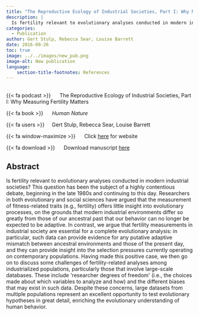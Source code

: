 ```yaml
---
title: "The Reproductive Ecology of Industrial Societies, Part I: Why Measuring Fertility Matters"
description: |
  Is fertility relevant to evolutionary analyses conducted in modern industrial societies? This question has been the subject of a highly contentious debate, beginning in the late 1980s and continuing to this day. Researchers in both evolutionary and social sciences have argued that the measurement of fitness-related traits (e.g., fertility) offers little insight into evolutionary processes, on the grounds that modern industrial environments differ so greatly from those of our ancestral past that our behavior can no longer be expected to be adaptive. In contrast, we argue that fertility measurements in industrial society are essential for a complete evolutionary analysis: in particular, such data can provide evidence for any putative adaptive mismatch between ancestral environments and those of the present day, and they can provide insight into the selection pressures currently operating on contemporary populations. Having made this positive case, we then go on to discuss some challenges of fertility-related analyses among industrialized populations, particularly those that involve large-scale databases. These include 'researcher degrees of freedom' (i.e., the choices made about which variables to analyze and how) and the different biases that may exist in such data. Despite these concerns, large datasets from multiple populations represent an excellent opportunity to test evolutionary hypotheses in great detail, enriching the evolutionary understanding of human behavior. 
categories:
  - Publication
author: Gert Stulp, Rebecca Sear, Louise Barrett
date: 2016-09-26
toc: true
image: ../../images/new_pub.png
image-alt: New publication
language: 
    section-title-footnotes: References
---
```



<br>
{{< fa podcast >}} &nbsp;&nbsp;&nbsp;&nbsp; The Reproductive Ecology of Industrial Societies, Part I: Why Measuring Fertility Matters

{{< fa book >}} &nbsp;&nbsp;&nbsp;&nbsp; *Human Nature*

{{< fa users >}} &nbsp;&nbsp;&nbsp; Gert Stulp, Rebecca Sear, Louise Barrett

{{< fa window-maximize >}} &nbsp;&nbsp;&nbsp;&nbsp; Click [here](https://link.springer.com/article/10.1007%2Fs12110-016-9269-4) for website

{{< fa download >}} &nbsp;&nbsp;&nbsp;&nbsp; Download manuscript [here](https://link.springer.com/article/10.1007%2Fs12110-016-9269-4)

## Abstract

Is fertility relevant to evolutionary analyses conducted in modern industrial societies? This question has been the subject of a highly contentious debate, beginning in the late 1980s and continuing to this day. Researchers in both evolutionary and social sciences have argued that the measurement of fitness-related traits (e.g., fertility) offers little insight into evolutionary processes, on the grounds that modern industrial environments differ so greatly from those of our ancestral past that our behavior can no longer be expected to be adaptive. In contrast, we argue that fertility measurements in industrial society are essential for a complete evolutionary analysis: in particular, such data can provide evidence for any putative adaptive mismatch between ancestral environments and those of the present day, and they can provide insight into the selection pressures currently operating on contemporary populations. Having made this positive case, we then go on to discuss some challenges of fertility-related analyses among industrialized populations, particularly those that involve large-scale databases. These include 'researcher degrees of freedom' (i.e., the choices made about which variables to analyze and how) and the different biases that may exist in such data. Despite these concerns, large datasets from multiple populations represent an excellent opportunity to test evolutionary hypotheses in great detail, enriching the evolutionary understanding of human behavior.
